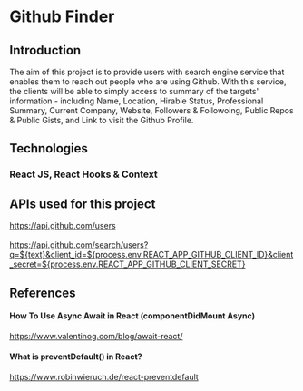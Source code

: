 # Github Finder
## Introduction
The aim of this project is to provide users with search engine service that enables them to reach out people who are using Github.
With this service, the clients will be able to simply access to summary of the targets' information - including Name, Location, Hirable Status, Professional Summary, Current Company, Website, Followers & Followoing, Public Repos & Public Gists, and Link to visit the Github Profile.

## Technologies
### React JS, React Hooks & Context

## APIs used for this project
https://api.github.com/users <br/><br/>
https://api.github.com/search/users?q=${text}&client_id=${process.env.REACT_APP_GITHUB_CLIENT_ID}&client_secret=${process.env.REACT_APP_GITHUB_CLIENT_SECRET}

## References
#### How To Use Async Await in React (componentDidMount Async)
https://www.valentinog.com/blog/await-react/
#### What is preventDefault() in React?
https://www.robinwieruch.de/react-preventdefault
